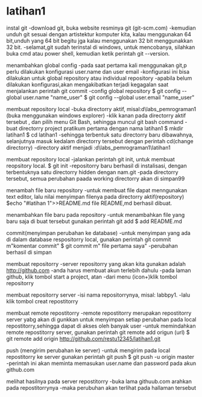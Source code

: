 # latihan1
instal git
-download git, buka website resminya git (git-scm.com)
-kemudian unduh git sesuai dengan artistektur komputer kita, kalau menggunakan 64 bit,unduh yang 64 bit begitu jga kalau menggunakan 32 bit menggunakkan 32 bit.
-selamat,git sudah terinstal di windows, untuk mencobanya, silahkan buka cmd atau power shell, kemudian ketik perintah git --version.

menambahkan global config
-pada saat pertama kali menggunakan git,p perlu dilakukan konfigurasi user.name dan user email
-konfigurasi ini bisa dilakukan untuk global repository  atau individual repository 
-apabila belum dilakukan konfigurasi,akan mengakibatkan terjadi kegagalan saat menjalankan perintah git commit
-config global repository
$ git config --global user.name "name_user"
$ git config --global user.email "name_user"

membuat repository local
-buka directorry aktif, misal:d\labs_pemrograman1 (buka menggunakan windows explorer)
-klik kanan pada directorry aktif tersebut , dan pilih menu Git Bash, sehingga muncul git bash command
-buat directorry project pratikum pertama dengan nama latihan1 
$ mkdir latihan1
$ cd latihan1
-sehingga terbentuk satu directorry baru dibawahnya, selanjutnya masuk kedalam directorry tersebut dengan perintah cd(change directorry)
-directory aktif menjadi :d\labs_pemrograman1\latihan1

membuat repository local 
-jalankan perintah git init, untuk membuat reopsitory local.
$ git init
-repositorry baru berhasil di instalisasi, dengan terbentuknya satu directorry hidden dengan nam.git
-pada directorry tersebut, semua perubahan paada working directorry akan di simpan99

menambah file baru repository
-untuk membuat file dapat menngunakan text editor, lalu nilai menyimpan filenya pada directorry aktif(repository)
$echo "#latihan 1">>README.md
file README,md berhasil dibuat.

menambahkan file baru pada repository 
-untuk menambahkan file yang baru saja di buat tersebut gunakan perintah git add
$ add README.md

commit(menyimpan perubahan ke database)
-untuk menyimpan yang ada di dalam database respositorry local, gunakan perintah git commit m"komentar commit"
$ git commit m" file pertama saya"
-perubahan berhasil di simpan

membuat repositorry
-server repositorry yang akan kita gunakan adalah http://github.com
-anda harus membuat akun terlebih dahulu
-pada laman github, klik tombol start a project, atan
-dari menu (icon+)klik tombol repositorry 

membuat repositorry server
-isi nama repositorrynya, misal: labbpy1.
-lalu klik tombol creat repostitorry 

membuat remote repostitorry 
-remote repostitorry merupakan repostitorry server yabg akan di gunkkan untuk menyimpan setiap perubahan pada local repostitorry,sehingga dapat di akses oleh banyak user
-untuk memindahkan remote repostitorry server, gunakan perintah git remote add origun (url)
$ git remote add origin http://github.com/restu12345/latihan1.git

push (mengirim perubahan ke server)
-untuk mengirim pada local repostitorry ke server gunakan perintah git push
$ git push -u origin master
-perintah ini akan meminta memasukan user.name dan password pada akun github.com

melihat hasilnya pada server repostitorry
-buka lama githuub.com arahkan pada repostitorrynya
-maka perubuhan akan terlihat pada hallaman tersebut   
